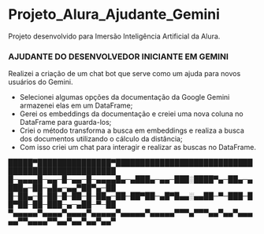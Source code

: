 # Projeto_Alura_Ajudante_Gemini
Projeto desenvolvido para Imersão Inteligência Artificial da Alura.


### AJUDANTE DO DESENVOLVEDOR INICIANTE EM GEMINI ###

Realizei a criação de um chat bot que serve como um ajuda para novos usuários do Gemini.

- Selecionei algumas opções da documentação da Google Gemini armazenei elas em um DataFrame;
- Gerei os embeddings da documentação e creiei uma nova coluna no DataFrame para guarda-los;
- Criei o método transforma a busca em embeddings e realiza a busca dos documentos utilizando o cálculo da distância;
- Com isso criei um chat para interagir e realizar as buscas no DataFrame.




█████▀███████████████▀██████████████████████████████████████████████████
█─▄▄▄▄█─▄▄─█─▄▄─█─▄▄▄▄█▄─▄███▄─▄▄─███░████▀▄─██▄─▄███▄─██─▄█▄─▄▄▀██▀▄─██
█─██▄─█─██─█─██─█─██▄─██─██▀██─▄█▀█▄▄░▄▄██─▀─███─██▀██─██─███─▄─▄██─▀─██
▀▄▄▄▄▄▀▄▄▄▄▀▄▄▄▄▀▄▄▄▄▄▀▄▄▄▄▄▀▄▄▄▄▄▀▀▀▄▀▀▀▄▄▀▄▄▀▄▄▄▄▄▀▀▄▄▄▄▀▀▄▄▀▄▄▀▄▄▀▄▄▀
